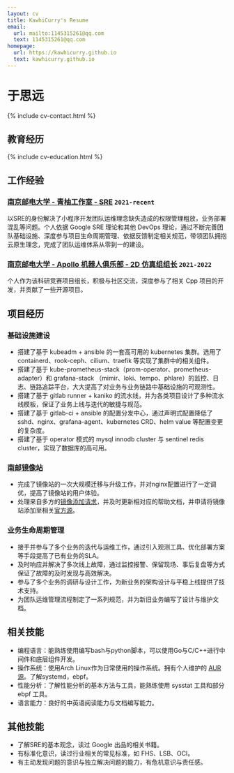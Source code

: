 ```yaml
---
layout: cv
title: KawhiCurry's Resume
email:
  url: mailto:1145315261@qq.com
  text: 1145315261@qq.com
homepage:
  url: https://kawhicurry.github.io
  text: kawhicurry.github.io
---
```


# 于思远

{% include cv-contact.html %}

## 教育经历

{% include cv-education.html %}

## 工作经验

### [**南京邮电大学 - 青柚工作室 - SRE**](https://qingyou.njupt.edu.cn) `2021-recent`

以SRE的身份解决了小程序开发团队运维理念缺失造成的权限管理粗放，业务部署混乱等问题。个人依据 Google SRE 理论和其他 DevOps 理论，通过不断完善团队基础设施、深度参与项目生命周期管理、依据反馈制定相关规范，带领团队拥抱云原生理念，完成了团队运维体系从零到一的建设。

### [**南京邮电大学 - Apollo 机器人俱乐部 - 2D 仿真组组长**](https://github.com/Apollo2d/) `2021-2022`

个人作为该科研竞赛项目组长，积极与社区交流，深度参与了相关 Cpp 项目的开发，并贡献了一些开源项目。

## 项目经历

### **基础设施建设**

- 搭建了基于 kubeadm + ansible 的一套高可用的 kubernetes 集群。选用了 containerd、rook-ceph、cilium、traefik 等实现了集群中的相关组件。
- 搭建了基于 kube-prometheus-stack（prom-operator、prometheus-adapter）和 grafana-stack （mimir、loki、tempo、phlare）的监控、日志、链路追踪平台，大大提高了对业务与业务链路中基础设施的可观测性。
- 搭建了基于 gitlab runner + kaniko 的流水线，并为各类项目设计了多种流水线模板，保证了业务上线与迭代的敏捷与规范。
- 搭建了基于 gitlab-ci + ansible 的配置分发中心，通过声明式配置降低了 sshd、nginx、grafana-agent、kubernetes CRD、helm value 等配置变更的复杂度。
- 搭建了基于 operator 模式的 mysql innodb cluster 与 sentinel redis cluster，实现了数据库的高可用。

### **[南邮镜像站](https://mirrors.njupt.edu.cn)**

- 完成了镜像站的一次大规模迁移与升级工作，并对nginx配置进行了一定调优，提高了镜像站的用户体验。
- 处理来自多方的[镜像添加请求](https://github.com/NJUPT-Mirrors-Group/issues/issues?q=is%3Aissue+is%3Aclosed)，并及时更新相对应的帮助文档，并申请将镜像站添加至相关[官方源](https://archlinux.org/mirrors/njupt.edu.cn/)。

### **业务生命周期管理**

- 接手并参与了多个业务的迭代与运维工作，通过引入观测工具、优化部署方案等手段提高了已有业务的SLA。
- 及时响应并解决了多次线上故障，通过监控报警、保留现场、事后复盘等方式保证了故障的及时发现与高效解决。
- 参与了多个业务的调研与设计工作，为新业务的架构设计与平稳上线提供了技术支持。
- 为团队运维管理流程制定了一系列规范，并为新旧业务编写了设计与维护文档。

## 相关技能

- 编程语言：能熟练使用编写bash与python脚本，可以使用Go与C/C++进行中间件和底层组件开发。
- 操作系统：使用Arch Linux作为日常使用的操作系统。拥有个人维护的 [AUR 源](https://aur.archlinux.org/packages?O=0&SeB=m&K=kawhicurry&outdated=&SB=m&SO=d&PP=50&submit=Go)。了解systemd，ebpf。
- 性能分析：了解性能分析的基本方法与工具，能熟练使用 sysstat 工具和部分 ebpf 工具。
- 语言能力：良好的中英语阅读能力与文档编写能力。

## 其他技能

- 了解SRE的基本观念，读过 Google 出品的相关书籍。
- 有标准化意识，读过行业相关的常见标准，如 FHS、LSB、OCI。
- 有主动发现问题的意识与独立解决问题的能力，有危机意识与责任感。
